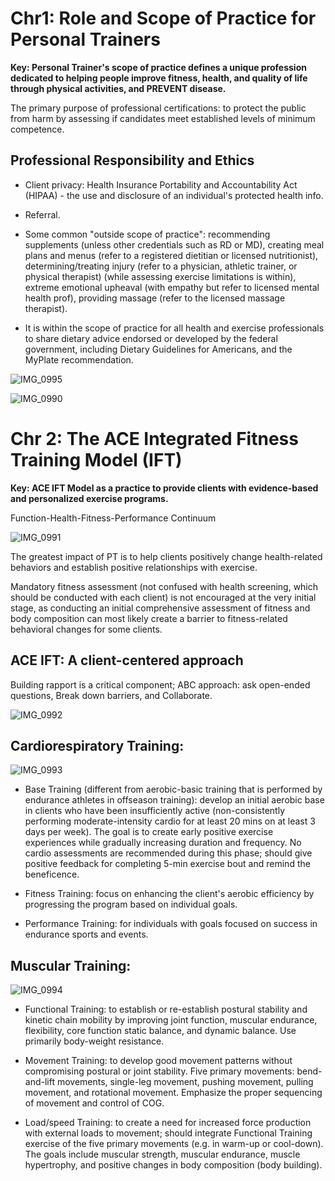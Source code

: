 # Chr1: Role and Scope of Practice for Personal Trainers

**Key: Personal Trainer's scope of practice defines a unique profession dedicated to helping people improve fitness, health, and quality of life through physical activities, and PREVENT disease.**

The primary purpose of professional certifications: to protect the public from harm by assessing if candidates meet established levels of minimum competence. 

## Professional Responsibility and Ethics

- Client privacy: Health Insurance Portability and Accountability Act (HIPAA) - the use and disclosure of an individual's protected health info.

- Referral.

- Some common "outside scope of practice": recommending supplements (unless other credentials such as RD or MD), creating meal plans and menus (refer to a registered dietitian or licensed nutritionist), determining/treating injury (refer to a physician, athletic trainer, or physical therapist) (while assessing exercise limitations is within), extreme emotional upheaval (with empathy but refer to licensed mental health prof), providing massage (refer to the licensed massage therapist).

- It is within the scope of practice for all health and exercise professionals to share dietary advice endorsed or developed by the federal government, including Dietary Guidelines for Americans, and the MyPlate recommendation. 
  
![IMG_0995](https://github.com/Shantang3/ACE-CPT-Notes/assets/25567822/776a92b9-51ec-49e4-8cd2-26126c392f14)

![IMG_0990](https://github.com/Shantang3/ACE-CPT-Notes/assets/25567822/369651f0-b715-4067-b129-7f51f4009f7d)


# Chr 2: The ACE Integrated Fitness Training Model (IFT)

**Key: ACE IFT Model as a practice to provide clients with evidence-based and personalized exercise programs.**

Function-Health-Fitness-Performance Continuum

![IMG_0991](https://github.com/Shantang3/ACE-CPT-Notes/assets/25567822/4b0872fb-9e04-4767-ae42-53134503a6d5)

The greatest impact of PT is to help clients positively change health-related behaviors and establish positive relationships with exercise.

Mandatory fitness assessment (not confused with health screening, which should be conducted with each client) is not encouraged at the very initial stage, as conducting an initial comprehensive assessment of fitness and body composition can most likely create a barrier to fitness-related behavioral changes for some clients.


## ACE IFT: A client-centered approach

Building rapport is a critical component; ABC approach: ask open-ended questions, Break down barriers, and Collaborate. 

![IMG_0992](https://github.com/Shantang3/ACE-CPT-Notes/assets/25567822/a93fa7a3-0361-4d9c-ab47-83f6e52258fb)


## Cardiorespiratory Training: 
   
![IMG_0993](https://github.com/Shantang3/ACE-CPT-Notes/assets/25567822/dceac673-be9b-4090-a94a-9be897447a19)

- Base Training (different from aerobic-basic training that is performed by endurance athletes in offseason training): develop an initial aerobic base in clients who have been insufficiently active (non-consistently performing moderate-intensity cardio for at least 20 mins on at least 3 days per week). The goal is to create early positive exercise experiences while gradually increasing duration and frequency. No cardio assessments are recommended during this phase; should give positive feedback for completing 5-min exercise bout and remind the beneficence. 
  
- Fitness Training: focus on enhancing the client's aerobic efficiency by progressing the program based on individual goals.
  
- Performance Training: for individuals with goals focused on success in endurance sports and events.
  

## Muscular Training: 
   
![IMG_0994](https://github.com/Shantang3/ACE-CPT-Notes/assets/25567822/bdea8629-9795-4d0f-b8eb-07a41c78f684)

- Functional Training: to establish or re-establish postural stability and kinetic chain mobility by improving joint function, muscular endurance, flexibility, core function static balance, and dynamic balance. Use primarily body-weight resistance.
  
- Movement Training: to develop good movement patterns without compromising postural or joint stability. Five primary movements: bend-and-lift movements, single-leg movement, pushing movement, pulling movement, and rotational movement. Emphasize the proper sequencing of movement and control of COG.
  
- Load/speed Training: to create a need for increased force production with external loads to movement; should integrate Functional Training exercise of the five primary movements (e.g. in warm-up or cool-down). The goals include muscular strength, muscular endurance, muscle hypertrophy, and positive changes in body composition (body building). 
